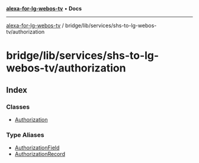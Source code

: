 [**alexa-for-lg-webos-tv**](../../../../../README.md) • **Docs**

***

[alexa-for-lg-webos-tv](../../../../../modules.md) / bridge/lib/services/shs-to-lg-webos-tv/authorization

# bridge/lib/services/shs-to-lg-webos-tv/authorization

## Index

### Classes

- [Authorization](classes/Authorization.md)

### Type Aliases

- [AuthorizationField](type-aliases/AuthorizationField.md)
- [AuthorizationRecord](type-aliases/AuthorizationRecord.md)
